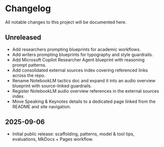 # Changelog

All notable changes to this project will be documented here.

## Unreleased
- Add researchers prompting blueprints for academic workflows.
- Add writers prompting blueprints for typography and style guardrails.
- Add Microsoft Copilot Researcher Agent blueprint with reasoning prompt patterns.
- Add consolidated external sources index covering referenced links across the repo.
- Rename NotebookLM tactics doc and expand it into an audio overview blueprint with source-linked guardrails.
- Register NotebookLM audio overview references in the external sources index.
- Move Speaking & Keynotes details to a dedicated page linked from the README and site navigation.

## 2025-09-06
- Initial public release: scaffolding, patterns, model & tool tips, evaluations, MkDocs + Pages workflow.
